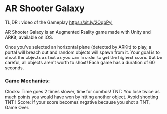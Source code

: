 # AR Shooter Galaxy

TL;DR : video of the Gameplay
https://bit.ly/2OqbPyl

AR Shooter Galaxy is an Augmented Reality game made with Unity and ARKit, available on iOS.

Once you've selected an horizontal plane (detected by ARKit) to play, a portal will breach out and random objects will spawn from it. Your goal is to shoot the objects as fast as you can in order to get the highest score. But be careful, all objects aren't worth to shoot! Each game has a duration of 60 seconds.

### Game Mechanics:

Clocks: Time goes 2 times slower, time for combos!
TNT: You lose twice as much points you would have won by hitting another object. Avoid shooting TNT !
Score: If your score becomes negative because you shot a TNT, Game Over.
